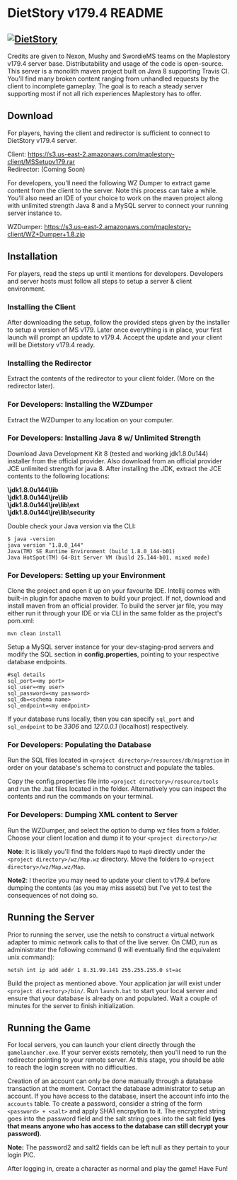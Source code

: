# DietStory v179.4 README

[![DietStory](https://travis-ci.org/BenjixD/dietstory-pbb.svg?branch=master)](https://travis-ci.org/BenjixD/dietstory-pbb)
---

Credits are given to Nexon, Mushy and SwordieMS teams on the Maplestory v179.4 server base. Distributability and usage of the code is open-source. This server is a monolith maven project built on Java 8 supporting Travis CI. You'll find many broken content ranging from unhandled requests by the client to incomplete gameplay. The goal is to reach a steady server supporting most if not all rich experiences Maplestory has to offer.

## Download

For players, having the client and redirector is sufficient to connect to DietStory v179.4 server.

Client: https://s3.us-east-2.amazonaws.com/maplestory-client/MSSetupv179.rar<br />
Redirector: (Coming Soon)

For developers, you'll need the following WZ Dumper to extract game content from the client to the server. Note this process can take a while. You'll also need an IDE of your choice to work on the maven project along with unlimited strength Java 8 and a MySQL server to connect your running server instance to.

WZDumper: https://s3.us-east-2.amazonaws.com/maplestory-client/WZ+Dumper+1.8.zip

## Installation

For players, read the steps up until it mentions for developers. Developers and server hosts must follow all steps to setup a server & client environment.

### Installing the Client

After downloading the setup, follow the provided steps given by the installer to setup a version of MS v179. Later once everything is in place, your first launch will prompt an update to v179.4. Accept the update and your client will be Dietstory v179.4 ready.

### Installing the Redirector

Extract the contents of the redirector to your client folder. (More on the redirector later).

### For Developers: Installing the WZDumper

Extract the WZDumper to any location on your computer.

### For Developers: Installing Java 8 w/ Unlimited Strength

Download Java Development Kit 8 (tested and working jdk1.8.0u144) installer from the official provider. Also download from an official provider JCE unlimited strength for java 8. After installing the JDK, extract the JCE contents to the following locations:

**<Your Java Location>\jdk1.8.0u144\lib**<br />
**<Your Java Location>\jdk1.8.0u144\jre\lib**<br />
**<Your Java Location>\jdk1.8.0u144\jre\lib\ext**<br />
**<Your Java Location>\jdk1.8.0u144\jre\lib\security**<br />

Double check your Java version via the CLI:
```
$ java -version
java version "1.8.0_144"
Java(TM) SE Runtime Environment (build 1.8.0_144-b01)
Java HotSpot(TM) 64-Bit Server VM (build 25.144-b01, mixed mode)
```

### For Developers: Setting up your Environment

Clone the project and open it up on your favourite IDE. Intellij comes with built-in plugin for apache maven to build your project. If not, download and install maven from an official provider. To build the server jar file, you may either run it through your IDE or via CLI in the same folder as the project's pom.xml:

```
mvn clean install
```

Setup a MySQL server instance for your dev-staging-prod servers and modify the SQL section in **config.properties**, pointing to your respective database endpoints.

```
#sql details
sql_port=<my port>
sql_user=<my user>
sql_password=<my password>
sql_db=<schema name>
sql_endpoint=<my endpoint>
```

If your database runs locally, then you can specify `sql_port` and `sql_endpoint` to be _3306_ and _127.0.0.1_ (localhost) respectively.

### For Developers: Populating the Database

Run the SQL files located in `<project directory>/resources/db/migration` in order on your database's schema to construct and populate the tables.

Copy the config.properties file into `<project directory>/resource/tools` and run the .bat files located in the folder. Alternatively you can inspect the contents and run the commands on your terminal.

### For Developers: Dumping XML content to Server

Run the WZDumper, and select the option to dump wz files from a folder. Choose your client location and dump it to your `<project directory>/wz`

**Note**: It is likely you'll find the folders `Map0` to `Map9` directly under the `<project directory>/wz/Map.wz` directory. Move the folders to `<project directory>/wz/Map.wz/Map`.

**Note2**: I theorize you may need to update your client to v179.4 before dumping the contents (as you may miss assets) but I've yet to test the consequences of not doing so.

## Running the Server

Prior to running the server, use the netsh to construct a virtual network adapter to mimic network calls to that of the live server. On CMD, run as administrator the following command (I will eventually find the equivalent unix command):

```
netsh int ip add addr 1 8.31.99.141 255.255.255.0 st=ac
```

Build the project as mentioned above. Your application jar will exist under `<project directory>/bin/`. Run `launch.bat` to start your local server and ensure that your database is already on and populated. Wait a couple of minutes for the server to finish initialization.

## Running the Game

For local servers, you can launch your client directly through the ```gamelauncher.exe```. If your server exists remotely, then you'll need to run the redirector pointing to your remote server. At this stage, you should be able to reach the login screen with no difficulties.

Creation of an account can only be done manually through a database transaction at the moment. Contact the database administrator to setup an account. If you have access to the database, insert the account info into the `accounts` table. To create a password, consider a string of the form `<password> + <salt>` and apply SHA1 encrpytion to it. The encrypted string goes into the password field and the salt string goes into the salt field **(yes that means anyone who has access to the database can still decrypt your password)**.

**Note:** The password2 and salt2 fields can be left null as they pertain to your login PIC.

After logging in, create a character as normal and play the game! Have Fun!
